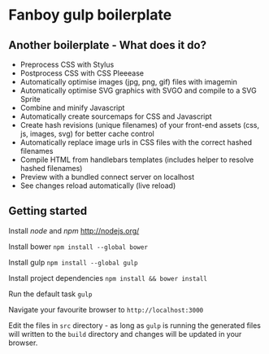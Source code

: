 # Fanboy gulp boilerplate

## Another boilerplate - What does it do?
 
- Preprocess CSS with Stylus
- Postprocess CSS with CSS Pleeease
- Automatically optimise images (jpg, png, gif) files with imagemin
- Automatically optimise SVG graphics with SVGO and compile to a SVG Sprite
- Combine and minify Javascript
- Automatically create sourcemaps for CSS and Javascript
- Create hash revisions (unique filenames) of your front-end assets (css, js, images, svg) for better cache control 
- Automatically replace image urls in CSS files with the correct hashed filenames
- Compile HTML from handlebars templates (includes helper to resolve hashed filenames)
- Preview with a bundled connect server on localhost
- See changes reload automatically (live reload)

## Getting started

Install *node* and *npm* http://nodejs.org/

Install bower `npm install --global bower`

Install gulp `npm install --global gulp`

Install project dependencies `npm install && bower install`

Run the default task `gulp`

Navigate your favourite browser to `http://localhost:3000`

Edit the files in `src` directory - as long as `gulp` is running the generated files will written to the `build` 
directory and changes will be updated in your browser.